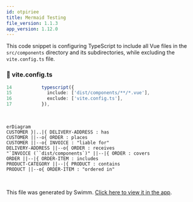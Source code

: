```yaml
---
id: otpiriee
title: Mermaid Testing
file_version: 1.1.3
app_version: 1.12.0
---
```


This code snippet is configuring TypeScript to include all Vue files in the `src/components` directory and its subdirectories, while excluding the `vite.config.ts` file.
<!-- NOTE-swimm-snippet: the lines below link your snippet to Swimm -->
### 📄 vite.config.ts
```typescript
14           typescript({
15             include: ['dist/components/**/*.vue'],
16             exclude: ['vite.config.ts'],
17           }),
```

<br/>

<!--MERMAID {width:100}-->
```mermaid
erDiagram
CUSTOMER }|..|{ DELIVERY-ADDRESS : has
CUSTOMER ||--o{ ORDER : places
CUSTOMER ||--o{ INVOICE : "liable for"
DELIVERY-ADDRESS ||--o{ ORDER : receives
"`INVOICE (``dist/components`)" ||--|{ ORDER : covers
ORDER ||--|{ ORDER-ITEM : includes
PRODUCT-CATEGORY ||--|{ PRODUCT : contains
PRODUCT ||--o{ ORDER-ITEM : "ordered in"
```
<!--MCONTENT {content: "erDiagram<br/>\nCUSTOMER }|..|{ DELIVERY-ADDRESS : has<br/>\nCUSTOMER ||--o{ ORDER : places<br/>\nCUSTOMER ||--o{ INVOICE : \"liable for\"<br/>\nDELIVERY-ADDRESS ||--o{ ORDER : receives<br/>\n\"`INVOICE (``dist/components`<swm-token data-swm-token=\":vite.config.ts:15:6:8:`        include: [&#39;dist/components/**/*.vue&#39;],`\"/>)\" ||--|{ ORDER : covers<br/>\nORDER ||--|{ ORDER-ITEM : includes<br/>\nPRODUCT-CATEGORY ||--|{ PRODUCT : contains<br/>\nPRODUCT ||--o{ ORDER-ITEM : \"ordered in\""} --->

<br/>

This file was generated by Swimm. [Click here to view it in the app](https://swimm-web-app.web.app/repos/Z2l0aHViJTNBJTNBdGVzdC1kb2NzLXJlcG8lM0ElM0FSeWFuSGF2b2M=/docs/otpiriee).

